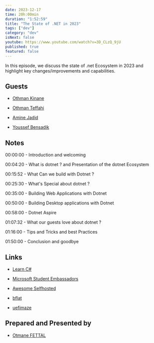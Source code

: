 ```yaml
---
date: 2023-12-17
time: 20h:00min
duration: "1:52:59"
title: "The State of .NET in 2023"
tags: ["dev"]
category: "dev"
isNext: false
youtube: https://www.youtube.com/watch?v=3D_CLzQ_9jU
published: true
featured: false
---
```


In this episode, we discuss the state of .net Ecosystem in 2023 and highlight key changes/improvements and capabilities.

## Guests

- [Othman Kinane](https://www.linkedin.com/in/othmanekinane/)

- [Othman Teffahi](https://www.linkedin.com/in/othmane-teffahi-322b071a3/)

- [Amine Jadid](https://www.linkedin.com/in/jadid-amine/)

- [Youssef Bensadik](https://www.linkedin.com/in/youssefbensadik/)



## Notes

00:00:00 - Introduction and welcoming

00:04:20 - What is dotnet ? and Presentation of the dotnet Ecosystem

00:15:52 - What Can we build with Dotnet ?

00:25:30 - What's Special about dotnet ?

00:35:00 - Building Web Applications with Dotnet

00:50:00 - Building Desktop applications with Dotnet 

00:58:00 - Dotnet Aspire

01:07:32 - What our guests love about dotnet ?

01:16:00 - Tips and Tricks and best Practices

01:50:00 - Conclusion and goodbye

## Links

- [Learn C#](https://www.freecodecamp.org/learn/foundational-c-sharp-with-microsoft)

- [Microsoft Student Embassadors](https://mvp.microsoft.com/studentambassadorsopens)

- [Awesome Selfhosted](https://github.com/awesome-selfhosted/awesome-selfhosted)

- [bflat](https://github.com/bflattened/bflat)

- [uefimaze](https://github.com/MichalStrehovsky/uefimaze)


## Prepared and Presented by

- [Otmane FETTAL](https://twitter.com/OFettal)



